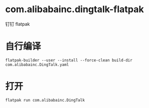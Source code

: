 # com.alibabainc.dingtalk-flatpak
钉钉 flatpak

#  自行编译
```
flatpak-builder --user --install --force-clean build-dir com.alibabainc.DingTalk.yaml
```

# 打开
```
flatpak run com.alibabainc.DingTalk
```
